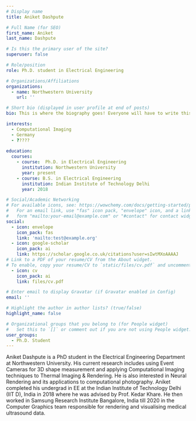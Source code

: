 ```yaml
---
# Display name
title: Aniket Dashpute

# Full Name (for SEO)
first_name: Aniket
last_name: Dashpute

# Is this the primary user of the site?
superuser: false

# Role/position
role: Ph.D. student in Electrical Engineering

# Organizations/Affiliations
organizations:
  - name: Northwestern University
    url: ''

# Short bio (displayed in user profile at end of posts)
bio: This is where the biography goes! Everyone will have to write this.

interests:
  - Computational Imaging
  - Germany
  - ????? 
  
education:
  courses:
    - course:  Ph.D. in Electrical Engineering
      institution: Northwestern University
      year: present
    - course: B.S. in Electrical Engineering
      institution: Indian Institute of Technology Delhi
      year: 2018

# Social/Academic Networking
# For available icons, see: https://wowchemy.com/docs/getting-started/page-builder/#icons
#   For an email link, use "fas" icon pack, "envelope" icon, and a link in the
#   form "mailto:your-email@example.com" or "#contact" for contact widget.
social:
  - icon: envelope
    icon_pack: fas
    link: 'mailto:test@example.org'
  - icon: google-scholar
    icon_pack: ai
    link: https://scholar.google.co.uk/citations?user=sIwtMXoAAAAJ
# Link to a PDF of your resume/CV from the About widget.
# To enable, copy your resume/CV to `static/files/cv.pdf` and uncomment the lines below.
  - icon: cv
    icon_pack: ai
    link: files/cv.pdf

# Enter email to display Gravatar (if Gravatar enabled in Config)
email: ''

# Highlight the author in author lists? (true/false)
highlight_name: false

# Organizational groups that you belong to (for People widget)
#   Set this to `[]` or comment out if you are not using People widget.
user_groups:
  - Ph.D. Student
---
```


Aniket Dashpute is a PhD student in the Electrical Engineering Department at Northwestern University. His current research includes using Event Cameras for 3D shape measurement and applying Computational Imaging techniques to Thermal Imaging & Rendering. He is also interested in Neural Rendering and its applications to computational photography. Aniket completed his undergrad in EE at the Indian Institute of Technology Delhi (IIT D), India in 2018 where he was advised by Prof. Kedar Khare. He then worked in Samsung Research Institute Bangalore, India till 2020 in the Computer Graphics team responsible for rendering and visualising medical ultrasound data.



